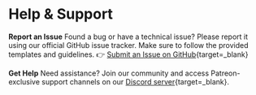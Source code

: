 # Help & Support

**Report an Issue**
Found a bug or have a technical issue? Please report it using our official GitHub issue tracker. Make sure to follow the provided templates and guidelines.
👉 [Submit an Issue on GitHub](https://github.com/rtomasa/RePlay-issues/){target=_blank}

**Get Help**
Need assistance? Join our community and access Patreon-exclusive support channels on our [Discord server](https://discord.gg/2ghkKAWKDv){target=_blank}.
